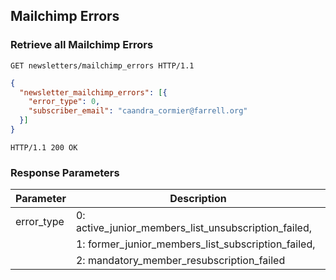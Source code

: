 ## Mailchimp Errors
### Retrieve all Mailchimp Errors

```http
GET newsletters/mailchimp_errors HTTP/1.1
```

```json
{
  "newsletter_mailchimp_errors": [{
    "error_type": 0,
    "subscriber_email": "caandra_cormier@farrell.org"
  }]
}
```

```http
HTTP/1.1 200 OK
```

### Response Parameters

Parameter               | Description
----------------------- | ------
error_type              | 0: active_junior_members_list_unsubscription_failed, 
                        | 1: former_junior_members_list_subscription_failed,
                        | 2: mandatory_member_resubscription_failed